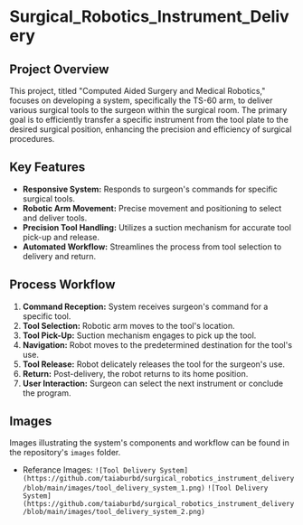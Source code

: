 # Surgical_Robotics_Instrument_Delivery

## Project Overview
This project, titled "Computed Aided Surgery and Medical Robotics," focuses on developing a system, specifically the TS-60 arm, to deliver various surgical tools to the surgeon within the surgical room. The primary goal is to efficiently transfer a specific instrument from the tool plate to the desired surgical position, enhancing the precision and efficiency of surgical procedures.

## Key Features
- **Responsive System:** Responds to surgeon's commands for specific surgical tools.
- **Robotic Arm Movement:** Precise movement and positioning to select and deliver tools.
- **Precision Tool Handling:** Utilizes a suction mechanism for accurate tool pick-up and release.
- **Automated Workflow:** Streamlines the process from tool selection to delivery and return.

## Process Workflow
1. **Command Reception:** System receives surgeon's command for a specific tool.
2. **Tool Selection:** Robotic arm moves to the tool's location.
3. **Tool Pick-Up:** Suction mechanism engages to pick up the tool.
4. **Navigation:** Robot moves to the predetermined destination for the tool's use.
5. **Tool Release:** Robot delicately releases the tool for the surgeon's use.
6. **Return:** Post-delivery, the robot returns to its home position.
7. **User Interaction:** Surgeon can select the next instrument or conclude the program.

## Images
Images illustrating the system's components and workflow can be found in the repository's `images` folder.

- Referance Images: 
`![Tool Delivery System](https://github.com/taiaburbd/surgical_robotics_instrument_delivery/blob/main/images/tool_delivery_system_1.png)`
`![Tool Delivery System](https://github.com/taiaburbd/surgical_robotics_instrument_delivery/blob/main/images/tool_delivery_system_2.png)`
